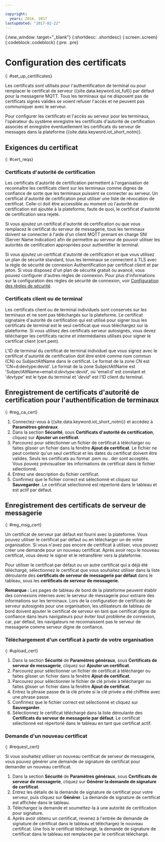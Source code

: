 ```yaml
---

copyright:
  years: 2016, 2017
lastupdated: "2017-02-22"
---
```


{:new_window: target="\_blank"}
{:shortdesc: .shortdesc}
{:screen:.screen}
{:codeblock:.codeblock}
{:pre: .pre}

# Configuration des certificats
{: #set_up_certificates}

Les certificats sont utilisés pour l'authentification de terminal ou pour remplacer le certificat de serveur {{site.data.keyword.iot_full}} par défaut pour la messagerie MQTT. Tous les terminaux qui ne disposent pas de certificats signés valides se voient refuser l'accès et ne peuvent pas communiquer avec le serveur.

Pour configurer les certificats et l'accès au serveur pour les terminaux, l'opérateur du système enregistre les certificats d'autorité de certification associés et enregistre éventuellement les certificats du serveur de messages dans la plateforme {{site.data.keyword.iot_short_notm}}.

## Exigences du certificat
{: #cert_reqs}

### Certificats d'autorité de certification
Les certificats d'autorité de certification permettent à l'organisation de reconnaître les certificats client sur les terminaux comme dignes de confiance de sorte que les terminaux puissent se connecter au serveur. Un certificat d'autorité de certification peut utiliser une liste de révocation de certificat. Celle-ci doit être accessible au moment où l'autorité de certification est ajoutée à la plateforme, faute de quoi, le certificat d'autorité de certification sera rejeté.

Si vous ajoutez un certificat d'autorité de certification ou que vous remplacez le certificat du serveur de messagerie, tous les terminaux doivent se connecter à l'aide d'un client MQTT prenant en charge SNI (Server Name Indication) afin de permettre au serveur de pouvoir utiliser les autorités de certification appropriées pour authentifier le terminal.

Si vous ajoutez un certificat d'autorité de certification et que vous utilisez un plan de sécurité standard, tous les terminaux se connectent à TLS avec la règle de sécurité de connexion Authentification par certificat client et par jeton. Si vous disposez d'un plan de sécurité gratuit ou avancé, vous pouvez configurer d'autres règles de connexion. Pour plus d'informations sur la configuration des règles de sécurité de connexion, voir [Configuration des règles de sécurité](set_up_policies.html).

### Certificats client ou de terminal
Les certificats client ou de terminal individuels sont conservés sur les terminaux et ne sont pas téléchargés sur la plateforme. Le certificat signataire d'autorité de certification qui est utilisé pour signer tous les certificats de terminal est le seul certificat que vous téléchargez sur la plateforme. Si vous utilisez des certificats serveur autosignés, vous devez télécharger les certificats racine et intermédiaires utilisés pour signer le certificat client (cert.pem).

L'ID de terminal du certificat de terminal individuel que vous signez avec le certificat d'autorité de certification doit être entré comme nom commun (CN) ou SubjectAltName dans le certificat. Le format de la zone *CN* est 'CN=d:devtype:devid'. Le format de la zone SubjectAltName est 'SubjectAltName=email:d:*devtype:devid*', où 'email:d' est constant et '*devtype*' est le type du terminal et '*devid*' est l'ID client du terminal. 

## Enregistrement de certificats d'autorité de certification pour l'authentification de terminaux
{: #reg_ca_cert}

1. Connectez-vous à {{site.data.keyword.iot_short_notm}} et accédez à **Paramètres généraux**.
2. Dans la section **Sécurité**, sous **Certificats d'autorité de certification**, cliquez sur **Ajouter un certificat**.
3. Parcourez pour sélectionner un fichier de certificat à télécharger ou faites glisser un fichier dans la fenêtre **Ajout de certificat**. Le fichier ne peut contenir qu'un seul certificat et les dates du certificat doivent être valides. Seuls les certificats au format .pem ou . der sont acceptés. Vous pouvez prévisualiser les informations de certificat dans le fichier sélectionné.
4. Entrez une description du fichier certificat.
5. Confirmez que le fichier correct est sélectionné et cliquez sur **Sauvegarder**. Le certificat sélectionné est répertorié dans le tableau et est actif par défaut.

## Enregistrement des certificats de serveur de messagerie
{: #reg_msg_cert}

Un certificat de serveur par défaut est fourni avec la plateforme. Vous pouvez utiliser le certificat par défaut ou en télécharger un de votre organisation. Si vous n'avez pas encore de certificat à utiliser, vous pouvez créer une demande pour un nouveau certificat. Après avoir reçu le nouveau certificat, vous devez le signer et le retransférer vers la plateforme.

Pour utiliser le certificat par défaut ou un autre certificat qui a déjà été téléchargé, sélectionnez le certificat que vous souhaitez utiliser dans la liste déroulante des **certificats de serveur de messagerie par défaut** dans le tableau, sous les **certificats de serveur de messagerie**.

**Remarque :** Les pages de tableau de bord de la plateforme peuvent établir des connexions internes avec le serveur de messagerie pour extraire des informations sur les terminaux. Lors de la configuration de certificats de serveur autosignés pour une organisation, les utilisateurs de tableau de bord doivent ajouter le certificat de serveur en tant que certificat digne de confiance dans leurs navigateurs pour éviter tout problème de connexion, car, par défaut, les navigateurs ne reconnaissent pas le serveur de messagerie comme serveur digne de confiance.

### Téléchargement d'un certificat à partir de votre organisation
{: #upload_cert}
1. Dans la section **Sécurité** de **Paramètres généraux**, sous **Certificats de serveur de messagerie**, cliquez sur **Ajouter un certificat**.
2. Parcourez pour sélectionner un fichier de certificat à télécharger ou faites glisser un fichier dans la fenêtre **Ajout de certificat**.
3. Parcourez pour sélectionner le fichier de clé privée à télécharger ou faites glisser un fichier dans la fenêtre **Ajout de certificat**.  
4. Entrez la phrase passe de la clé privée si la clé privée a été chiffrée avec une phrase passe.
5. Confirmez que le fichier correct est sélectionné et cliquez sur **Sauvegarder**.
6. Sélectionnez le certificat téléchargé dans la liste déroulante des **Certificats du serveur de messagerie par défaut**. Le certificat sélectionné est répertorié dans le tableau en tant que certificat actif.

### Demande d'un nouveau certificat
{: #request_cert}

Si vous souhaitez utiliser un nouveau certificat de serveur de messagerie, vous pouvez générer une demande de signature de certificat pour demander un nouveau certificat.

 1. Dans la section **Sécurité** de **Paramètres généraux**, sous **Certificats de serveur de messagerie**, cliquez sur **Générer la demande de signature de certificat**.
 2. Entrez les détails de la demande de signature de certificat pour votre serveur, puis cliquez sur **Générer**. La demande de signature de certificat est affichée dans le tableau.
 3. Téléchargez la demande et soumettez-la à une autorité de certification pour signature.
 4. Après avoir obtenu un certificat, revenez à l'entrée de demande de signature de certificat dans le tableau et téléchargez le nouveau certificat. Une fois le certificat téléchargé, la demande de signature de certificat dans le tableau est remplacée par le certificat téléchargé.
